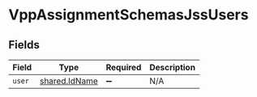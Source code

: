 # VppAssignmentSchemasJssUsers


## Fields

| Field                                          | Type                                           | Required                                       | Description                                    |
| ---------------------------------------------- | ---------------------------------------------- | ---------------------------------------------- | ---------------------------------------------- |
| `user`                                         | [shared.IdName](../../models/shared/idname.md) | :heavy_minus_sign:                             | N/A                                            |